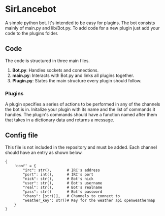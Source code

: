 # SirLancebot

A simple python bot. It's intended to be easy for plugins.
The bot consists mainly of main.py and lib/Bot.py.
To add code for a new plugin just add your code to the plugins folder.

## Code

The code is structured in three main files.
1. **Bot.py**: Handles sockets and connections.
2. **main.py**: Interacts with Bot.py and links all plugins together.
3. **Plugin.py**: States the main structure every plugin should follow.

### Plugins
A plugin specifies a series of actions to be performed in any of the channels the bot is in.
Initalize your plugin with its name and the list of commands it handles. The plugin's commands should have a function named after them that takes in a dictionary data and returns a message.

## Config file

This file is not included in the repository and must be added. Each channel should have 
an entry as shown below. 

```
{
    'conf' = {
        "irc": str(),       # IRC's address
        "port": int(),      # IRC's port
        "nick": str(),      # Bot's nick
        "user": str(),      # Bot's username
        "real": str(),      # Bot's realname
        "pass": str()       # Bot's password
        "chans": [str()],   # Channels to connect to
        "weather_key": str()# Key for the weather api openweathermap
    }
}
```
